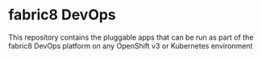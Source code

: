 fabric8 DevOps 
==============

This repository contains the pluggable apps that can be run as part of the fabric8 DevOps platform on any OpenShift v3 or Kubernetes environment
